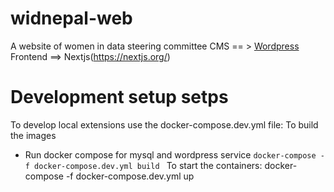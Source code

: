 # widnepal-web
A website of women in data steering committee
CMS == > [Wordpress](https://wordpress.com/) 
Frontend ==> Nextjs(https://nextjs.org/)

# Development setup setps
To develop local extensions use the docker-compose.dev.yml file:
To build the images
- Run docker compose for mysql and wordpress service  `docker-compose -f docker-compose.dev.yml build `
To start the containers:
docker-compose -f docker-compose.dev.yml up
